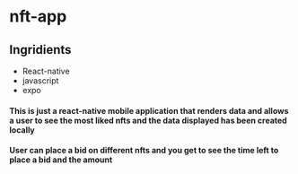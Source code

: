 # nft-app

<h2>Ingridients</h2>
<ul>
  <li>React-native</li>
  <li>javascript</li>
  <li>expo</li>
</ul>

<h4>This is just a react-native mobile application that renders data and allows a user
to see the most liked nfts and the data displayed has been created locally</h4>
<h4>User can place a bid on different nfts and you get to see the time left to place a bid and the amount</h4>
